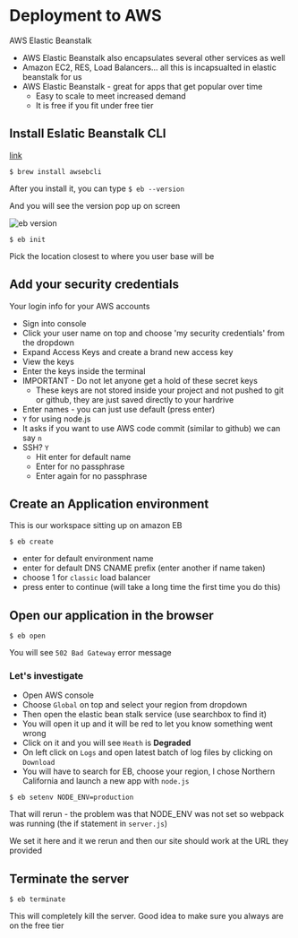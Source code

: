 # Deployment to AWS
AWS Elastic Beanstalk

* AWS Elastic Beanstalk also encapsulates several other services as well
* Amazon EC2, RES, Load Balancers... all this is incapsualted in elastic beanstalk for us
* AWS Elastic Beanstalk - great for apps that get popular over time
    - Easy to scale to meet increased demand
    - It is free if you fit under free tier

## Install Eslatic Beanstalk CLI
[link](http://docs.aws.amazon.com/elasticbeanstalk/latest/dg/eb-cli3-install.html)

`$ brew install awsebcli`

After you install it, you can type `$ eb --version`

And you will see the version pop up on screen

![eb version](https://i.imgur.com/DgKwBuh.png)

`$ eb init`

Pick the location closest to where you user base will be

## Add your security credentials
Your login info for your AWS accounts

* Sign into console
* Click your user name on top and choose 'my security credentials' from the dropdown
* Expand Access Keys and create a brand new access key
* View the keys
* Enter the keys inside the terminal
* IMPORTANT - Do not let anyone get a hold of these secret keys
    - These keys are not stored inside your project and not pushed to git or github, they are just saved directly to your hardrive
* Enter names - you can just use default (press enter)
* `Y` for using node.js
* It asks if you want to use AWS code commit (similar to github) we can say `n`
* SSH? `Y`
    - Hit enter for default name
    - Enter for no passphrase
    - Enter again for no passphrase

## Create an Application environment
This is our workspace sitting up on amazon EB

`$ eb create`

* enter for default environment name
* enter for default DNS CNAME prefix (enter another if name taken)
* choose 1 for `classic` load balancer
* press enter to continue (will take a long time the first time you do this)

## Open our application in the browser
`$ eb open`

You will see `502 Bad Gateway` error message

### Let's investigate
* Open AWS console
* Choose `Global` on top and select your region from dropdown
* Then open the elastic bean stalk service (use searchbox to find it)
* You will open it up and it will be red to let you know something went wrong
* Click on it and you will see `Heath` is **Degraded**
* On left click on `Logs` and open latest batch of log files by clicking on `Download`
* You will have to search for EB, choose your region, I chose Northern California and launch a new app with `node.js`

`$ eb setenv NODE_ENV=production`

That will rerun - the problem was that NODE_ENV was not set so webpack was running (the if statement in `server.js`)

We set it here and it we rerun and then our site should work at the URL they provided

## Terminate the server
`$ eb terminate`

This will completely kill the server. Good idea to make sure you always are on the free tier

